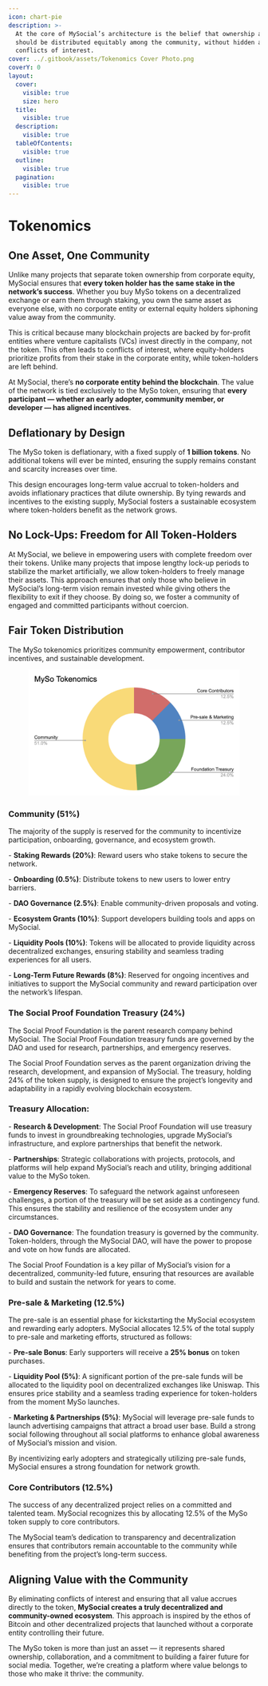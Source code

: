 ```yaml
---
icon: chart-pie
description: >-
  At the core of MySocial’s architecture is the belief that ownership and value
  should be distributed equitably among the community, without hidden agendas or
  conflicts of interest.
cover: ../.gitbook/assets/Tokenomics Cover Photo.png
coverY: 0
layout:
  cover:
    visible: true
    size: hero
  title:
    visible: true
  description:
    visible: true
  tableOfContents:
    visible: true
  outline:
    visible: true
  pagination:
    visible: true
---
```


# Tokenomics

## One Asset, One Community

Unlike many projects that separate token ownership from corporate equity, MySocial ensures that **every token holder has the same stake in the network’s success**. Whether you buy MySo tokens on a decentralized exchange or earn them through staking, you own the same asset as everyone else, with no corporate entity or external equity holders siphoning value away from the community.

This is critical because many blockchain projects are backed by for-profit entities where venture capitalists (VCs) invest directly in the company, not the token. This often leads to conflicts of interest, where equity-holders prioritize profits from their stake in the corporate entity, while token-holders are left behind.

At MySocial, there’s **no corporate entity behind the blockchain**. The value of the network is tied exclusively to the MySo token, ensuring that **every participant — whether an early adopter, community member, or developer — has aligned incentives**.

## Deflationary by Design

The MySo token is deflationary, with a fixed supply of **1 billion tokens**. No additional tokens will ever be minted, ensuring the supply remains constant and scarcity increases over time.

This design encourages long-term value accrual to token-holders and avoids inflationary practices that dilute ownership. By tying rewards and incentives to the existing supply, MySocial fosters a sustainable ecosystem where token-holders benefit as the network grows.

## No Lock-Ups: Freedom for All Token-Holders

At MySocial, we believe in empowering users with complete freedom over their tokens. Unlike many projects that impose lengthy lock-up periods to stabilize the market artificially, we allow token-holders to freely manage their assets. This approach ensures that only those who believe in MySocial’s long-term vision remain invested while giving others the flexibility to exit if they choose. By doing so, we foster a community of engaged and committed participants without coercion.

## Fair Token Distribution

The MySo tokenomics prioritizes community empowerment, contributor incentives, and sustainable development.

<figure><img src="../.gitbook/assets/myso-tokenomics.png" alt=""><figcaption></figcaption></figure>

### Community (51%)

The majority of the supply is reserved for the community to incentivize participation, onboarding, governance, and ecosystem growth.

\- **Staking Rewards (20%)**: Reward users who stake tokens to secure the network.

\- **Onboarding (0.5%)**: Distribute tokens to new users to lower entry barriers.

\- **DAO Governance (2.5%)**: Enable community-driven proposals and voting.

\- **Ecosystem Grants (10%)**: Support developers building tools and apps on MySocial.

\- **Liquidity Pools (10%)**: Tokens will be allocated to provide liquidity across decentralized exchanges, ensuring stability and seamless trading experiences for all users.

\- **Long-Term Future Rewards (8%)**: Reserved for ongoing incentives and initiatives to support the MySocial community and reward participation over the network’s lifespan.

### The Social Proof Foundation Treasury (24%)

The Social Proof Foundation is the parent research company behind MySocial. The Social Proof Foundation treasury funds are governed by the DAO and used for research, partnerships, and emergency reserves.

The Social Proof Foundation serves as the parent organization driving the research, development, and expansion of MySocial. The treasury, holding 24% of the token supply, is designed to ensure the project’s longevity and adaptability in a rapidly evolving blockchain ecosystem.

### Treasury Allocation:

\- **Research & Development**: The Social Proof Foundation will use treasury funds to invest in groundbreaking technologies, upgrade MySocial’s infrastructure, and explore partnerships that benefit the network.

\- **Partnerships**: Strategic collaborations with projects, protocols, and platforms will help expand MySocial’s reach and utility, bringing additional value to the MySo token.

\- **Emergency Reserves**: To safeguard the network against unforeseen challenges, a portion of the treasury will be set aside as a contingency fund. This ensures the stability and resilience of the ecosystem under any circumstances.

\- **DAO Governance**: The foundation treasury is governed by the community. Token-holders, through the MySocial DAO, will have the power to propose and vote on how funds are allocated.

The Social Proof Foundation is a key pillar of MySocial’s vision for a decentralized, community-led future, ensuring that resources are available to build and sustain the network for years to come.

### Pre-sale & Marketing (12.5%)

The pre-sale is an essential phase for kickstarting the MySocial ecosystem and rewarding early adopters. MySocial allocates 12.5% of the total supply to pre-sale and marketing efforts, structured as follows:

\- **Pre-sale Bonus**: Early supporters will receive a **25% bonus** on token purchases.

\- **Liquidity Pool (5%)**: A significant portion of the pre-sale funds will be allocated to the liquidity pool on decentralized exchanges like Uniswap. This ensures price stability and a seamless trading experience for token-holders from the moment MySo launches.

\- **Marketing & Partnerships (5%)**: MySocial will leverage pre-sale funds to launch advertising campaigns that attract a broad user base. Build a strong social following throughout all social platforms to enhance global awareness of MySocial’s mission and vision.

By incentivizing early adopters and strategically utilizing pre-sale funds, MySocial ensures a strong foundation for network growth.

### Core Contributors (12.5%)

The success of any decentralized project relies on a committed and talented team. MySocial recognizes this by allocating 12.5% of the MySo token supply to core contributors.

The MySocial team’s dedication to transparency and decentralization ensures that contributors remain accountable to the community while benefiting from the project’s long-term success.

## Aligning Value with the Community

By eliminating conflicts of interest and ensuring that all value accrues directly to the token, **MySocial creates a truly decentralized and community-owned ecosystem**. This approach is inspired by the ethos of Bitcoin and other decentralized projects that launched without a corporate entity controlling their future.

The MySo token is more than just an asset — it represents shared ownership, collaboration, and a commitment to building a fairer future for social media. Together, we’re creating a platform where value belongs to those who make it thrive: the community.
